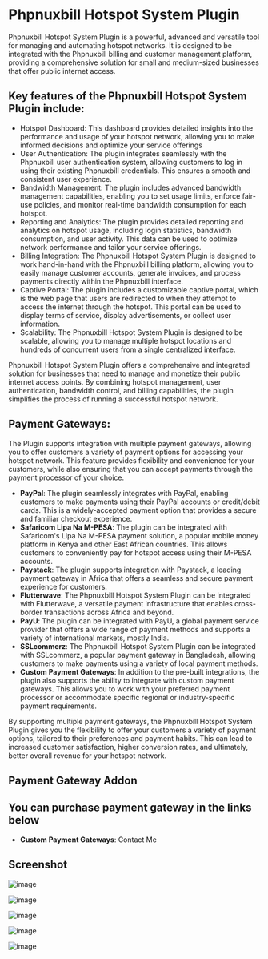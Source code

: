 # Phpnuxbill Hotspot System Plugin
Phpnuxbill Hotspot System Plugin is a powerful, advanced and versatile tool for managing and automating hotspot networks. It is designed to be integrated with the Phpnuxbill billing and customer management platform, providing a comprehensive solution for small and medium-sized businesses that offer public internet access.
## Key features of the Phpnuxbill Hotspot System Plugin include:
-	Hotspot Dashboard: This dashboard provides detailed insights into the performance and usage of your hotspot network, allowing you to make informed decisions and optimize your service offerings
-	User Authentication: The plugin integrates seamlessly with the Phpnuxbill user authentication system, allowing customers to log in using their existing Phpnuxbill credentials. This ensures a smooth and consistent user experience.
- Bandwidth Management: The plugin includes advanced bandwidth management capabilities, enabling you to set usage limits, enforce fair-use policies, and monitor real-time bandwidth consumption for each hotspot.
-	Reporting and Analytics: The plugin provides detailed reporting and analytics on hotspot usage, including login statistics, bandwidth consumption, and user activity. This data can be used to optimize network performance and tailor your service offerings.
-	Billing Integration: The Phpnuxbill Hotspot System Plugin is designed to work hand-in-hand with the Phpnuxbill billing platform, allowing you to easily manage customer accounts, generate invoices, and process payments directly within the Phpnuxbill interface.
- Captive Portal: The plugin includes a customizable captive portal, which is the web page that users are redirected to when they attempt to access the internet through the hotspot. This portal can be used to display terms of service, display advertisements, or collect user information.
-	Scalability: The Phpnuxbill Hotspot System Plugin is designed to be scalable, allowing you to manage multiple hotspot locations and hundreds of concurrent users from a single centralized interface.

Phpnuxbill Hotspot System Plugin offers a comprehensive and integrated solution for businesses that need to manage and monetize their public internet access points. By combining hotspot management, user authentication, bandwidth control, and billing capabilities, the plugin simplifies the process of running a successful hotspot network.
## Payment Gateways:
The Plugin supports integration with multiple payment gateways, allowing you to offer customers a variety of payment options for accessing your hotspot network. This feature provides flexibility and convenience for your customers, while also ensuring that you can accept payments through the payment processor of your choice.
- **PayPal**: The plugin seamlessly integrates with PayPal, enabling customers to make payments using their PayPal accounts or credit/debit cards. This is a widely-accepted payment option that provides a secure and familiar checkout experience.
- **Safaricom Lipa Na M-PESA**: The plugin can be integrated with Safaricom's Lipa Na M-PESA payment solution, a popular mobile money platform in Kenya and other East African countries. This allows customers to conveniently pay for hotspot access using their M-PESA accounts.
- **Paystack**: The plugin supports integration with Paystack, a leading payment gateway in Africa that offers a seamless and secure payment experience for customers.
- **Flutterwave**: The Phpnuxbill Hotspot System Plugin can be integrated with Flutterwave, a versatile payment infrastructure that enables cross-border transactions across Africa and beyond.
- **PayU**: The plugin can be integrated with PayU, a global payment service provider that offers a wide range of payment methods and supports a variety of international markets, mostly India.
- **SSLcommerz**: The Phpnuxbill Hotspot System Plugin can be integrated with SSLcommerz, a popular payment gateway in Bangladesh, allowing customers to make payments using a variety of local payment methods.
- **Custom Payment Gateways**: In addition to the pre-built integrations, the plugin also supports the ability to integrate with custom payment gateways. This allows you to work with your preferred payment processor or accommodate specific regional or industry-specific payment requirements.

By supporting multiple payment gateways, the Phpnuxbill Hotspot System Plugin gives you the flexibility to offer your customers a variety of payment options, tailored to their preferences and payment habits. This can lead to increased customer satisfaction, higher conversion rates, and ultimately, better overall revenue for your hotspot network.

## Payment Gateway Addon
You can purchase payment gateway in the links below
-
- **Custom Payment Gateways**: Contact Me 

## Screenshot
![image](https://github.com/user-attachments/assets/9f041975-5c7b-4665-b253-1b9ef536c84f)

![image](https://github.com/user-attachments/assets/d3f60d46-0a4e-4db7-89d4-07acabc93e90)

![image](https://github.com/user-attachments/assets/ed198898-4bec-48a4-8473-bbf13fa28fc0)

![image](https://github.com/user-attachments/assets/3afc6618-7deb-44de-bdb3-be8fd6eb23d6)

![image](https://github.com/user-attachments/assets/46531e1d-637b-4a55-8a26-10c81d886264)

